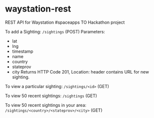 waystation-rest
===============

REST API for Waystation #spaceapps TO Hackathon project

To add a Sighting:
`/sightings` (POST)
Parameters:
* lat
* lng
* timestamp
* name
* country
* stateprov
* city
Returns HTTP Code 201, Location: header contains URL for new sighting.

To view a particular sighting:
`/sightings/<id>` (GET)

To view 50 recent sightings:
`/sightings` (GET)

To view 50 recent sightings in your area:
`/sightings/<country>/<stateprov>/<city>` (GET)
